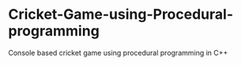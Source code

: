 # Cricket-Game-using-Procedural-programming
Console based cricket game using procedural programming in C++
